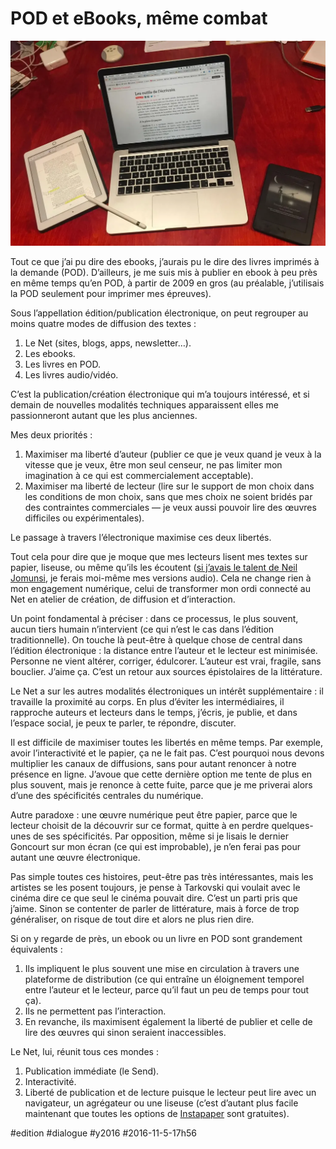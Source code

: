 # POD et eBooks, même combat

![](_i/desk.webp)

Tout ce que j’ai pu dire des ebooks, j’aurais pu le dire des livres imprimés à la demande (POD). D’ailleurs, je me suis mis à publier en ebook à peu près en même temps qu’en POD, à partir de 2009 en gros (au préalable, j’utilisais la POD seulement pour imprimer mes épreuves).

Sous l’appellation édition/publication électronique, on peut regrouper au moins quatre modes de diffusion des textes :

1. Le Net (sites, blogs, apps, newsletter…).
2. Les ebooks.
3. Les livres en POD.
4. Les livres audio/vidéo.

C’est la publication/création électronique qui m’a toujours intéressé, et si demain de nouvelles modalités techniques apparaissent elles me passionneront autant que les plus anciennes.

Mes deux priorités :

1. Maximiser ma liberté d’auteur (publier ce que je veux quand je veux à la vitesse que je veux, être mon seul censeur, ne pas limiter mon imagination à ce qui est commercialement acceptable).
2. Maximiser ma liberté de lecteur (lire sur le support de mon choix dans les conditions de mon choix, sans que mes choix ne soient bridés par des contraintes commerciales — je veux aussi pouvoir lire des œuvres difficiles ou expérimentales).

Le passage à travers l’électronique maximise ces deux libertés.

Tout cela pour dire que je moque que mes lecteurs lisent mes textes sur papier, liseuse, ou même qu’ils les écoutent ([si j’avais le talent de Neil Jomunsi](http://page42.org/gobbledygook-podcast/), je ferais moi-même mes versions audio). Cela ne change rien à mon engagement numérique, celui de transformer mon ordi connecté au Net en atelier de création, de diffusion et d’interaction.

Un point fondamental à préciser : dans ce processus, le plus souvent, aucun tiers humain n’intervient (ce qui n’est le cas dans l’édition traditionnelle). On touche là peut-être à quelque chose de central dans l’édition électronique : la distance entre l’auteur et le lecteur est minimisée. Personne ne vient altérer, corriger, édulcorer. L’auteur est vrai, fragile, sans bouclier. J’aime ça. C’est un retour aux sources épistolaires de la littérature.

Le Net a sur les autres modalités électroniques un intérêt supplémentaire : il travaille la proximité au corps. En plus d’éviter les intermédiaires, il rapproche auteurs et lecteurs dans le temps, j’écris, je publie, et dans l’espace social, je peux te parler, te répondre, discuter.

Il est difficile de maximiser toutes les libertés en même temps. Par exemple, avoir l’interactivité et le papier, ça ne le fait pas. C’est pourquoi nous devons multiplier les canaux de diffusions, sans pour autant renoncer à notre présence en ligne. J’avoue que cette dernière option me tente de plus en plus souvent, mais je renonce à cette fuite, parce que je me priverai alors d’une des spécificités centrales du numérique.

Autre paradoxe : une œuvre numérique peut être papier, parce que le lecteur choisit de la découvrir sur ce format, quitte à en perdre quelques-unes de ses spécificités. Par opposition, même si je lisais le dernier Goncourt sur mon écran (ce qui est improbable), je n’en ferai pas pour autant une œuvre électronique.

Pas simple toutes ces histoires, peut-être pas très intéressantes, mais les artistes se les posent toujours, je pense à Tarkovski qui voulait avec le cinéma dire ce que seul le cinéma pouvait dire. C’est un parti pris que j’aime. Sinon se contenter de parler de littérature, mais à force de trop généraliser, on risque de tout dire et alors ne plus rien dire.

Si on y regarde de près, un ebook ou un livre en POD sont grandement équivalents :

1. Ils impliquent le plus souvent une mise en circulation à travers une plateforme de distribution (ce qui entraîne un éloignement temporel entre l’auteur et le lecteur, parce qu’il faut un peu de temps pour tout ça).
2. Ils ne permettent pas l’interaction.
3. En revanche, ils maximisent également la liberté de publier et celle de lire des œuvres qui sinon seraient inaccessibles.

Le Net, lui, réunit tous ces mondes :

1. Publication immédiate (le Send).
2. Interactivité.
3. Liberté de publication et de lecture puisque le lecteur peut lire avec un navigateur, un agrégateur ou une liseuse (c’est d’autant plus facile maintenant que toutes les options de [Instapaper](https://www.instapaper.com/) sont gratuites).


#edition #dialogue #y2016 #2016-11-5-17h56
